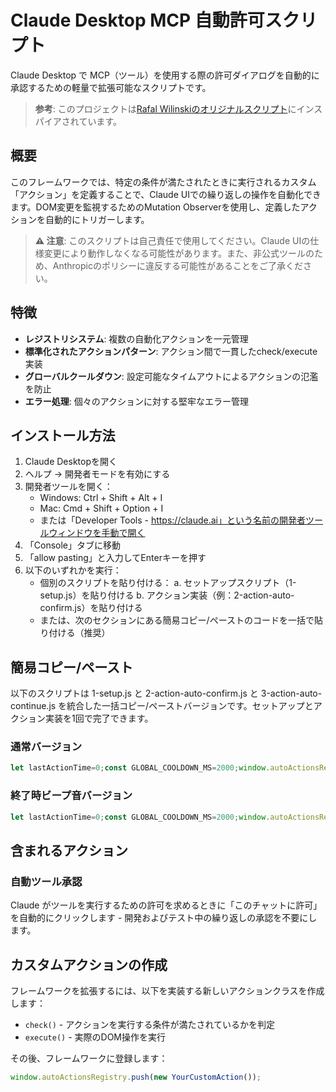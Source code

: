 # Claude Desktop MCP 自動許可スクリプト
Claude Desktop で MCP（ツール）を使用する際の許可ダイアログを自動的に承認するための軽量で拡張可能なスクリプトです。

> **参考**: このプロジェクトは[Rafal Wilinskiのオリジナルスクリプト](https://gist.github.com/RafalWilinski/3416a497f94ee2a0c589a8d930304950)にインスパイアされています。

## 概要
このフレームワークでは、特定の条件が満たされたときに実行されるカスタム「アクション」を定義することで、Claude UIでの繰り返しの操作を自動化できます。DOM変更を監視するためのMutation Observerを使用し、定義したアクションを自動的にトリガーします。

> **⚠️ 注意**: このスクリプトは自己責任で使用してください。Claude UIの仕様変更により動作しなくなる可能性があります。また、非公式ツールのため、Anthropicのポリシーに違反する可能性があることをご了承ください。

## 特徴
- **レジストリシステム**: 複数の自動化アクションを一元管理
- **標準化されたアクションパターン**: アクション間で一貫したcheck/execute実装
- **グローバルクールダウン**: 設定可能なタイムアウトによるアクションの氾濫を防止
- **エラー処理**: 個々のアクションに対する堅牢なエラー管理

## インストール方法
1. Claude Desktopを開く
2. ヘルプ -> 開発者モードを有効にする
3. 開発者ツールを開く：
   - Windows: Ctrl + Shift + Alt + I
   - Mac: Cmd + Shift + Option + I
   - または「Developer Tools - https://claude.ai」という名前の開発者ツールウィンドウを手動で開く
4. 「Console」タブに移動
5. 「allow pasting」と入力してEnterキーを押す
6. 以下のいずれかを実行：
   - 個別のスクリプトを貼り付ける：
     a. セットアップスクリプト（1-setup.js）を貼り付ける
     b. アクション実装（例：2-action-auto-confirm.js）を貼り付ける
   - または、次のセクションにある簡易コピー/ペーストのコードを一括で貼り付ける（推奨）

## 簡易コピー/ペースト
以下のスクリプトは 1-setup.js と 2-action-auto-confirm.js と 3-action-auto-continue.js を統合した一括コピー/ペーストバージョンです。セットアップとアクション実装を1回で完了できます。

### 通常バージョン
```javascript
let lastActionTime=0;const GLOBAL_COOLDOWN_MS=2000;window.autoActionsRegistry=window.autoActionsRegistry||[];class BaseAction{constructor(name){if(!name)throw new Error("アクションには名前が必要です。");this.name=name} check(){console.warn(`アクション "${this.name}" には check() 実装がありません。`);return!1} execute(data){console.warn(`アクション "${this.name}" には execute() 実装がありません。`)}} if(window.myMutationObserver){console.log("以前のオブザーバーを切断中...");window.myMutationObserver.disconnect()} console.log("新しいMutation Observerをセットアップ中...");function recordActivity(){} const observer=new MutationObserver((mutations)=>{recordActivity();const now=Date.now();if(now-lastActionTime<GLOBAL_COOLDOWN_MS){console.log("🕒 グローバルクールダウンが有効です。変更チェックをスキップします。",);return} for(const actionInstance of window.autoActionsRegistry){try{const actionData=actionInstance.check();if(actionData){console.log(`✅ [${actionInstance.name}] 条件が満たされました。実行準備中。`,);actionInstance.execute(actionData);lastActionTime=now;console.log(`⏱️ [${actionInstance.name}] アクション実行完了。クールダウン開始。`,);break}}catch(error){console.error(`"${actionInstance.name}" のアクションcheck/executeでエラーが発生:`,error,)}}});observer.observe(document.body,{childList:!0,subtree:!0,});window.myMutationObserver=observer;console.log("✅ オブザーバーが開始されました。変更を監視中...");console.log("登録されたアクション:",window.autoActionsRegistry.map((a)=>a.name),);class AutoConfirmToolAction extends BaseAction{constructor(){super("自動ツール許可")} check(){const dialog=document.querySelector('[role="dialog"]');if(!dialog)return null;const allowButton=[...dialog.querySelectorAll("button")].find((button)=>button.innerText==="このチャットで許可する",);if(!allowButton)return null;console.log(`[${this.name}] 'このチャットで許可する'ボタンを発見しました。`,);return{button:allowButton,toolName:"自動ツール許可"}} execute(data){if(!data||!data.button){console.error(`[${this.name}] 有効なデータなしで実行が呼び出されました。`,);return} console.log(`🚀 [${this.name}] ツールを自動承認中: ${data.toolName}`);data.button.click();recordActivity()}} if(!window.autoActionsRegistry.some((action)=>action.name==="自動ツール許可")){window.autoActionsRegistry.push(new AutoConfirmToolAction());console.log("🤖 自動ツール許可アクションをレジストリに追加しました。")}
```

### 終了時ビープ音バージョン
```javascript
let lastActionTime=0;const GLOBAL_COOLDOWN_MS=2000;window.autoActionsRegistry=window.autoActionsRegistry||[];class BaseAction{constructor(name){if(!name)throw new Error("アクションには名前が必要です。");this.name=name} check(){console.warn(`アクション "${this.name}" には check() 実装がありません。`);return!1} execute(data){console.warn(`アクション "${this.name}" には execute() 実装がありません。`)}} if(window.myMutationObserver){console.log("以前のオブザーバーを切断中...");window.myMutationObserver.disconnect()} console.log("新しいMutation Observerをセットアップ中...");function recordActivity(){} const observer=new MutationObserver((mutations)=>{recordActivity();const now=Date.now();if(now-lastActionTime<GLOBAL_COOLDOWN_MS){console.log("🕒 グローバルクールダウンが有効です。変更チェックをスキップします。",);return} for(const actionInstance of window.autoActionsRegistry){try{const actionData=actionInstance.check();if(actionData){console.log(`✅ [${actionInstance.name}] 条件が満たされました。実行準備中。`,);actionInstance.execute(actionData);lastActionTime=now;console.log(`⏱️ [${actionInstance.name}] アクション実行完了。クールダウン開始。`,);break}}catch(error){console.error(`"${actionInstance.name}" のアクションcheck/executeでエラーが発生:`,error,)}}});observer.observe(document.body,{childList:!0,subtree:!0,});window.myMutationObserver=observer;console.log("✅ オブザーバーが開始されました。変更を監視中...");console.log("登録されたアクション:",window.autoActionsRegistry.map((a)=>a.name),);class AutoConfirmToolAction extends BaseAction{constructor(){super("自動ツール許可")} check(){const dialog=document.querySelector('[role="dialog"]');if(!dialog)return null;const allowButton=[...dialog.querySelectorAll("button")].find((button)=>button.innerText==="このチャットで許可する",);if(!allowButton)return null;console.log(`[${this.name}] 'このチャットで許可する'ボタンを発見しました。`,);return{button:allowButton,toolName:"自動ツール許可"}} execute(data){if(!data||!data.button){console.error(`[${this.name}] 有効なデータなしで実行が呼び出されました。`,);return} console.log(`🚀 [${this.name}] ツールを自動承認中: ${data.toolName}`);data.button.click();recordActivity()}} if(!window.autoActionsRegistry.some((action)=>action.name==="自動ツール許可")){window.autoActionsRegistry.push(new AutoConfirmToolAction());console.log("🤖 自動ツール許可アクションをレジストリに追加しました。")} let lastActivityTime=Date.now();let idleCheckInterval=null;let isAlreadyAlerted=!1;const IDLE_TIMEOUT_MS=10000;function recordActivity(){lastActivityTime=Date.now();isAlreadyAlerted=!1;console.log("🔄 アクティビティを記録しました")} function playBeep(){console.log("🔊 アイドル状態検出！ビープ音を再生します。");const audioContext=new(window.AudioContext||window.webkitAudioContext)();const oscillator=audioContext.createOscillator();const gainNode=audioContext.createGain();oscillator.connect(gainNode);gainNode.connect(audioContext.destination);oscillator.type="sine";oscillator.frequency.setValueAtTime(440,audioContext.currentTime);gainNode.gain.setValueAtTime(0.05,audioContext.currentTime);oscillator.start();oscillator.stop(audioContext.currentTime+0.3)} function startIdleCheck(){if(idleCheckInterval){clearInterval(idleCheckInterval)} console.log("⏱️ アイドル状態監視を開始します (1分間無活動でビープ音が鳴ります)",);recordActivity();idleCheckInterval=setInterval(()=>{const now=Date.now();const timeSinceLastActivity=now-lastActivityTime;if(timeSinceLastActivity>=IDLE_TIMEOUT_MS&&!isAlreadyAlerted){playBeep();isAlreadyAlerted=!0}},5000)} const originalDisconnect=observer.disconnect;observer.disconnect=function(){console.log("📢 オブザーバーが停止されました");originalDisconnect.call(this);recordActivity()};startIdleCheck();console.log("✅ 全機能のセットアップが完了しました。自動ツール承認とアイドル検出が有効です。",)
```

## 含まれるアクション
### 自動ツール承認
Claude がツールを実行するための許可を求めるときに「このチャットに許可」を自動的にクリックします - 開発およびテスト中の繰り返しの承認を不要にします。

## カスタムアクションの作成
フレームワークを拡張するには、以下を実装する新しいアクションクラスを作成します：

- `check()` - アクションを実行する条件が満たされているかを判定
- `execute()` - 実際のDOM操作を実行

その後、フレームワークに登録します：

```javascript
window.autoActionsRegistry.push(new YourCustomAction());
```
